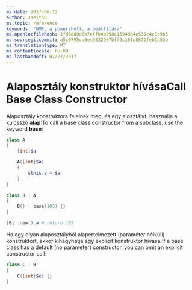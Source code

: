 ```yaml
---
ms.date: 2017-06-12
author: JKeithB
ms.topic: reference
keywords: "WMF, a powershell, a beállítása"
ms.openlocfilehash: 1fd6d80d6b7effb4bd98c1594d64e531c4e5c9b5
ms.sourcegitcommit: a5c0795ca6ec9332967bff9c151a8572feb1a53a
ms.translationtype: MT
ms.contentlocale: hu-HU
ms.lasthandoff: 07/27/2017
---
```

# <a name="call-base-class-constructor"></a><span data-ttu-id="b99de-102">Alaposztály konstruktor hívása</span><span class="sxs-lookup"><span data-stu-id="b99de-102">Call Base Class Constructor</span></span>

<span data-ttu-id="b99de-103">Alaposztály konstruktora felelnek meg, és egy alosztályt, használja a kulcsszó **alap**:</span><span class="sxs-lookup"><span data-stu-id="b99de-103">To call a base class constructor from a subclass, use the keyword **base**:</span></span>

```powershell
class A 
{
    [int]$a

    A([int]$a)
    {
        $this.a = $a
    }
}

class B : A
{
    B() : base(103) {}
}

[B]::new().a # return 103
```

<span data-ttu-id="b99de-104">Ha egy olyan alaposztályból alapértelmezett (paraméter nélküli) konstruktort, akkor kihagyhatja egy explicit konstruktor hívása:</span><span class="sxs-lookup"><span data-stu-id="b99de-104">If a base class has a default (no parameter) constructor, you can omit an explicit constructor call:</span></span>

```powershell
class C : B
{
    C([int]$c) {}
}
```

